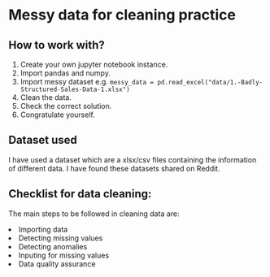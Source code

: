 # Messy data for cleaning practice

## How to work with?
1. Create your own jupyter notebook instance.
2. Import pandas and numpy.
3. Import messy dataset e.g. `messy_data = pd.read_excel("data/1.-Badly-Structured-Sales-Data-1.xlsx")`
4. Clean the data.
5. Check the correct solution.
6. Congratulate yourself.

## Dataset used
I have used a dataset which are a xlsx/csv files containing the information of different data. I have found these datasets shared on Reddit.

## Checklist for data cleaning:
The main steps to be followed in cleaning data are:

<li>Importing data
<li>Detecting missing values
<li>Detecting anomalies
<li>Inputing for missing values
<li>Data quality assurance
